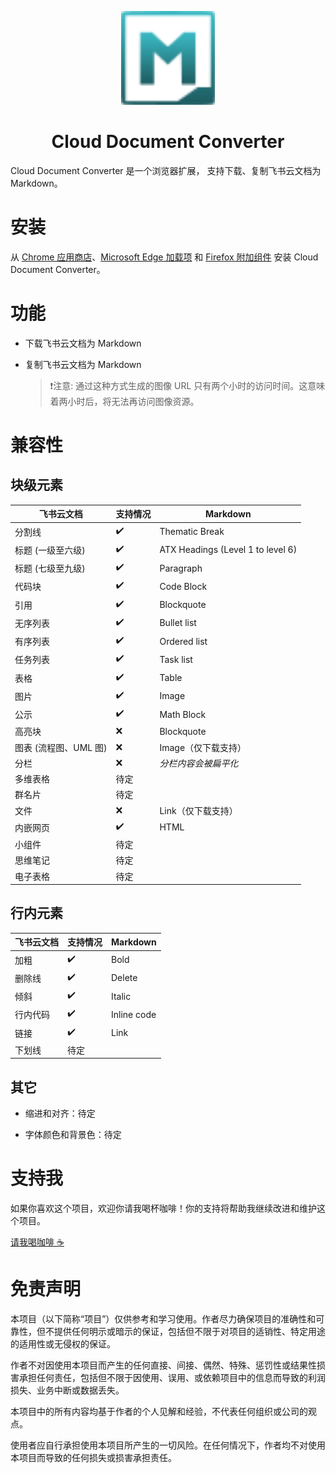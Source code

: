 <p align="center">
  <p align="center">
   <img width="150" height="150" src="apps/chrome-extension/design/logo.svg" alt="Logo">
  </p>
	<h1 align="center"><b>Cloud Document Converter</b></h1>
</p>

Cloud Document Converter 是一个浏览器扩展， 支持下载、复制飞书云文档为 Markdown。

# 安装

从 [Chrome 应用商店](https://chromewebstore.google.com/detail/cloud-document-converter/ehkomhhcinhikfddnmklbloahaakploh)、[Microsoft Edge 加载项](https://microsoftedge.microsoft.com/addons/detail/pcjebkebnehplnpkpnhipagefaffiopp) 和 [Firefox 附加组件](https://addons.mozilla.org/addon/cloud-document-converter) 安装 Cloud Document Converter。

# 功能

- 下载飞书云文档为 Markdown

- 复制飞书云文档为 Markdown

  > ❗注意: 通过这种方式生成的图像 URL 只有两个小时的访问时间。这意味着两小时后，将无法再访问图像资源。

# 兼容性

## 块级元素

| **飞书云文档**        | **支持情况** | **Markdown**                      |
| --------------------- | ------------ | --------------------------------- |
| 分割线                | ✔️           | Thematic Break                    |
| 标题 (一级至六级)     | ✔️           | ATX Headings (Level 1 to level 6) |
| 标题 (七级至九级)     | ✔️           | Paragraph                         |
| 代码块                | ✔️           | Code Block                        |
| 引用                  | ✔️           | Blockquote                        |
| 无序列表              | ✔️           | Bullet list                       |
| 有序列表              | ✔️           | Ordered list                      |
| 任务列表              | ✔️           | Task list                         |
| 表格                  | ✔️           | Table                             |
| 图片                  | ✔️           | Image                             |
| 公示                  | ✔️           | Math Block                        |
| 高亮块                | ❌           | Blockquote                        |
| 图表 (流程图、UML 图) | ❌           | Image（仅下载支持）               |
| 分栏                  | ❌           | _分栏内容会被扁平化_              |
| 多维表格              | 待定         |                                   |
| 群名片                | 待定         |                                   |
| 文件                  | ❌           | Link（仅下载支持）                |
| 内嵌网页              | ✔️           | HTML                              |
| 小组件                | 待定         |                                   |
| 思维笔记              | 待定         |                                   |
| 电子表格              | 待定         |                                   |

## 行内元素

| **飞书云文档** | **支持情况** | **Markdown** |
| -------------- | ------------ | ------------ |
| 加粗           | ✔️           | Bold         |
| 删除线         | ✔️           | Delete       |
| 倾斜           | ✔️           | Italic       |
| 行内代码       | ✔️           | Inline code  |
| 链接           | ✔️           | Link         |
| 下划线         | 待定         |              |

## 其它

- 缩进和对齐：待定

- 字体颜色和背景色：待定

# 支持我

如果你喜欢这个项目，欢迎你请我喝杯咖啡！你的支持将帮助我继续改进和维护这个项目。

[请我喝咖啡 ☕](https://lujunji.vercel.app/about)

# 免责声明

本项目（以下简称“项目”）仅供参考和学习使用。作者尽力确保项目的准确性和可靠性，但不提供任何明示或暗示的保证，包括但不限于对项目的适销性、特定用途的适用性或无侵权的保证。

作者不对因使用本项目而产生的任何直接、间接、偶然、特殊、惩罚性或结果性损害承担任何责任，包括但不限于因使用、误用、或依赖项目中的信息而导致的利润损失、业务中断或数据丢失。

本项目中的所有内容均基于作者的个人见解和经验，不代表任何组织或公司的观点。

使用者应自行承担使用本项目所产生的一切风险。在任何情况下，作者均不对使用本项目而导致的任何损失或损害承担责任。
